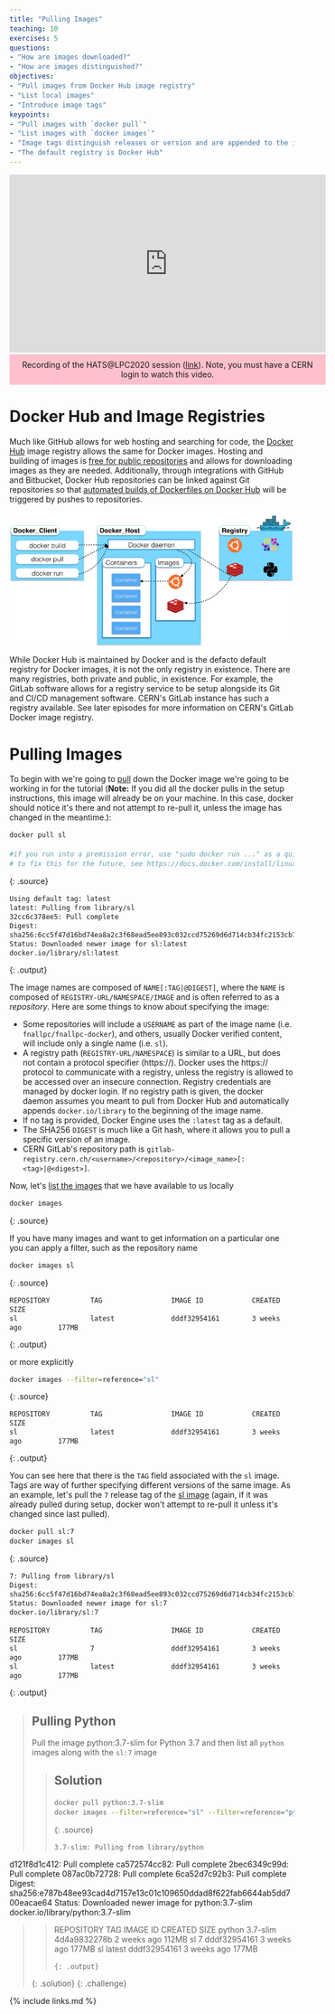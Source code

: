 ```yaml
---
title: "Pulling Images"
teaching: 10
exercises: 5
questions:
- "How are images downloaded?"
- "How are images distinguished?"
objectives:
- "Pull images from Docker Hub image registry"
- "List local images"
- "Introduce image tags"
keypoints:
- "Pull images with `docker pull`"
- "List images with `docker images`"
- "Image tags distinguish releases or version and are appended to the image name with a colon"
- "The default registry is Docker Hub"
---
```


<figure align="right" style="display: table; margin: 0; text-align: center;">
<iframe scrolling="no"  src="https://videos.cern.ch/video/OPEN-VIDEO-2021-119-003" width="560" height="315" frameborder="0" allowfullscreen></iframe>
<br/>
<figcaption style="display: table-caption; caption-side: bottom; background: pink; padding: 10px;">Recording of the HATS@LPC2020 session (<a href="https://videos.cern.ch/video/OPEN-VIDEO-2021-119-003">link</a>). Note, you must have a CERN login to watch this video.</figcaption>
</figure>

# Docker Hub and Image Registries

Much like GitHub allows for web hosting and searching for code, the [Docker Hub][docker-hub] image registry allows the same for Docker images. Hosting and building of images is [free for public repositories][docker-hub-billing] and allows for downloading images as they are needed. Additionally, through integrations with GitHub and Bitbucket, Docker Hub repositories can be linked against Git repositories so that [automated builds of Dockerfiles on Docker Hub][docker-hub-builds] will be triggered by pushes to repositories.

<img align="center" src="../fig/High-level-overview-of-Docker-architecture.png" alt="High-level overview of the Docker architecture" style="width:600px">

While Docker Hub is maintained by Docker and is the defacto default registry for Docker images, it is not the only registry in existence. There are many registries, both private and public, in existence. For example, the GitLab software allows for a registry service to be setup alongside its Git and CI/CD management software. CERN's GitLab instance has such a registry available. See later episodes for more information on CERN's GitLab Docker image registry.

# Pulling Images

To begin with we're going to [pull][docker-docs-pull] down the Docker image we're going to be working in for the tutorial (**Note:** If you did all the docker pulls in the setup instructions, this image will already be on your machine. In this case, docker should notice it's there and not attempt to re-pull it, unless the image has changed in the meantime.):

~~~bash
docker pull sl

#if you run into a premission error, use "sudo docker run ..." as a quick fix
# to fix this for the future, see https://docs.docker.com/install/linux/linux-postinstall/
~~~
{: .source}

~~~
Using default tag: latest
latest: Pulling from library/sl
32cc6c378ee5: Pull complete
Digest: sha256:6cc5f47d16bd74ea8a2c3f68ead5ee893c032ccd75269d6d714cb34fc2153cb7
Status: Downloaded newer image for sl:latest
docker.io/library/sl:latest
~~~
{: .output}

The image names are composed of `NAME[:TAG|@DIGEST]`, where the `NAME` is composed of `REGISTRY-URL/NAMESPACE/IMAGE` and is often referred to as a *repository*. Here are some things to know about specifying the image:
* Some repositories will include a `USERNAME` as part of the image name (i.e. `fnallpc/fnallpc-docker`), and others, usually Docker verified content, will include only a single name (i.e. `sl`).
* A registry path (`REGISTRY-URL/NAMESPACE`) is similar to a URL, but does not contain a protocol specifier (https://). Docker uses the https:// protocol to communicate with a registry, unless the registry is allowed to be accessed over an insecure connection. Registry credentials are managed by docker login. If no registry path is given, the docker daemon assumes you meant to pull from Docker Hub and automatically appends `docker.io/library` to the beginning of the image name.
* If no tag is provided, Docker Engine uses the `:latest` tag as a default.
* The SHA256 `DIGEST` is much like a Git hash, where it allows you to pull a specific version of an image. 
* CERN GitLab's repository path is `gitlab-registry.cern.ch/<username>/<repository>/<image_name>[:<tag>|@<digest>]`.

Now, let's [list the images][docker-docs-images] that we have available to us locally

~~~bash
docker images
~~~
{: .source}

If you have many images and want to get information on a particular one you can apply a filter, such as the repository name

~~~bash
docker images sl
~~~
{: .source}

~~~
REPOSITORY          TAG                 IMAGE ID            CREATED             SIZE
sl                  latest              dddf32954161        3 weeks ago         177MB
~~~
{: .output}

or more explicitly

~~~bash
docker images --filter=reference="sl"
~~~
{: .source}

~~~
REPOSITORY          TAG                 IMAGE ID            CREATED             SIZE
sl                  latest              dddf32954161        3 weeks ago         177MB
~~~
{: .output}

You can see here that there is the `TAG` field associated with the
`sl` image.
Tags are way of further specifying different versions of the same image.
As an example, let's pull the `7` release tag of the
[sl image](https://hub.docker.com/_/sl) (again, if it was already pulled during setup, docker won't attempt to re-pull it unless it's changed since last pulled).

~~~bash
docker pull sl:7
docker images sl
~~~
{: .source}

~~~
7: Pulling from library/sl
Digest: sha256:6cc5f47d16bd74ea8a2c3f68ead5ee893c032ccd75269d6d714cb34fc2153cb7
Status: Downloaded newer image for sl:7
docker.io/library/sl:7

REPOSITORY          TAG                 IMAGE ID            CREATED             SIZE
sl                  7                   dddf32954161        3 weeks ago         177MB
sl                  latest              dddf32954161        3 weeks ago         177MB
~~~
{: .output}

> ## Pulling Python
>
> Pull the image python:3.7-slim for Python 3.7 and then list all `python` images along with the `sl:7` image
>
> > ## Solution
> >
> > ~~~bash
> > docker pull python:3.7-slim
> > docker images --filter=reference="sl" --filter=reference="python"
> > ~~~
> > {: .source}
> >
> > ~~~
> > 3.7-slim: Pulling from library/python
d121f8d1c412: Pull complete
ca572574cc82: Pull complete
2bec6349c99d: Pull complete
087ac0b72728: Pull complete
6ca52d7c92b3: Pull complete
Digest: sha256:e787b48ee93cad4d7157e13c01c109650ddad8f622fab6644ab5dd700eacae64
Status: Downloaded newer image for python:3.7-slim
docker.io/library/python:3.7-slim
> > 
> > REPOSITORY          TAG                 IMAGE ID            CREATED             SIZE
> > python              3.7-slim            4d4a9832278b        2 weeks ago         112MB
> > sl                  7                   dddf32954161        3 weeks ago         177MB
> > sl                  latest              dddf32954161        3 weeks ago         177MB
> > ~~~
> > {: .output}
> {: .solution}
{: .challenge}

[docker-hub]: https://hub.docker.com/
[docker-hub-billing]: https://hub.docker.com/billing-plans/
[docker-hub-builds]: https://docs.docker.com/docker-hub/builds/
[docker-docs-pull]: https://docs.docker.com/engine/reference/commandline/pull/
[docker-docs-images]: https://docs.docker.com/engine/reference/commandline/images/

{% include links.md %}
